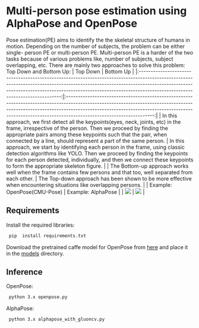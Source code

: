# Multi-person pose estimation using AlphaPose and OpenPose
Pose estimation(PE) aims to identify the the skeletal structure of humans in motion. Depending on the number of subjects, the problem can be either single- person PE or multi-person PE. Multi-person PE is a harder of the two tasks because of various problems like, number of subjects, subject overlapping, etc. There are mainly two approaches to solve this problem: Top Down and Bottom Up: 
|                                                                                                                                         Top Down                                                                                                                                        |                                                                                                                                    Bottom Up                                                                                                                                    |
|:---------------------------------------------------------------------------------------------------------------------------------------------------------------------------------------------------------------------------------------------------------------------------------------:|:-------------------------------------------------------------------------------------------------------------------------------------------------------------------------------------------------------------------------------------------------------------------------------:|
| In this approach, we first detect all the keypoints(eyes, neck, joints, etc) in the frame, irrespective of the person. Then we proceed by finding the appropriate pairs among these keypoints such that the pair, when connected by a line, should represent a part of the same person. | In this approach, we start by identifying each person in the frame, using classic detection algorithms like YOLO. Then we proceed by finding the keypoints for each person detected, individually, and then we connect these keypoints to form the appropriate skeleton figure. |
| The Bottom-up approach works well when the frame contains few persons and that too, well separated from each other.                                                                                                                                                                     | The Top-down approach has been shown to be more effective when encountering situations like overlapping persons.                                                                                                                                                                |
| Example: OpenPose(CMU-Pose)                                                                                                                                                                                                                                                             | Example: AlphaPose                                                                                                                                                                                                                                                              |
| <img src='OpenPose.gif'>                                                                                                                                                                                                                                                                | <img src='AlphaPose.gif'>                                                                                                                                                                                                                                                       |



## Requirements
Install the required libraries:
```bash
 pip  install requirements.txt
```
Download the pretrained caffe model for OpenPose from [here](http://posefs1.perception.cs.cmu.edu/OpenPose/models/pose/mpi/pose_iter_160000.caffemodel) and place it in the [models](https://github.com/tanmay1024/Pose-Estimation/models) directory.
## Inference
OpenPose:
```bash
 python 3.x openpose.py
```
AlphaPose:
```bash
 python 3.x alphapose_with_gluoncv.py
```
